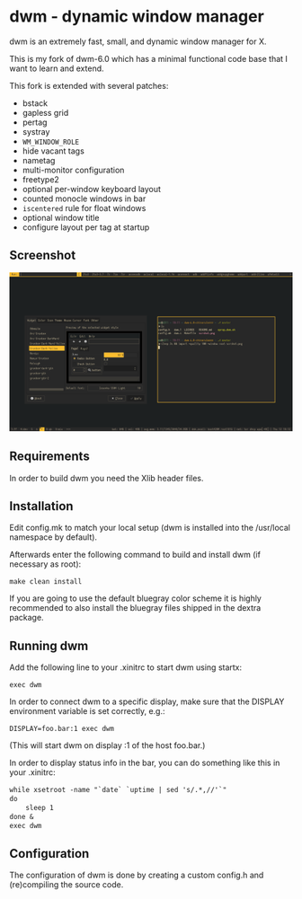 dwm - dynamic window manager
============================
dwm is an extremely fast, small, and dynamic window manager for X.

This is my fork of dwm-6.0 which has a minimal functional code base
that I want to learn and extend.

This fork is extended with several patches:
- bstack
- gapless grid
- pertag
- systray
- `WM_WINDOW_ROLE`
- hide vacant tags
- nametag
- multi-monitor configuration
- freetype2
- optional per-window keyboard layout
- counted monocle windows in bar
- `iscentered` rule for float windows
- optional window title
- configure layout per tag at startup

Screenshot
------------
![image (5 KB)][scrshot img]


Requirements
------------
In order to build dwm you need the Xlib header files.


Installation
------------
Edit config.mk to match your local setup (dwm is installed into
the /usr/local namespace by default).

Afterwards enter the following command to build and install dwm (if
necessary as root):

    make clean install

If you are going to use the default bluegray color scheme it is highly
recommended to also install the bluegray files shipped in the dextra package.


Running dwm
-----------
Add the following line to your .xinitrc to start dwm using startx:

    exec dwm

In order to connect dwm to a specific display, make sure that
the DISPLAY environment variable is set correctly, e.g.:

    DISPLAY=foo.bar:1 exec dwm

(This will start dwm on display :1 of the host foo.bar.)

In order to display status info in the bar, you can do something
like this in your .xinitrc:

    while xsetroot -name "`date` `uptime | sed 's/.*,//'`"
    do
    	sleep 1
    done &
    exec dwm


Configuration
-------------
The configuration of dwm is done by creating a custom config.h
and (re)compiling the source code.

[scrshot img]: https://raw.githubusercontent.com/chinarulezzz-de/dwm-6.0-chinarulezzz/master/scrshot.png
